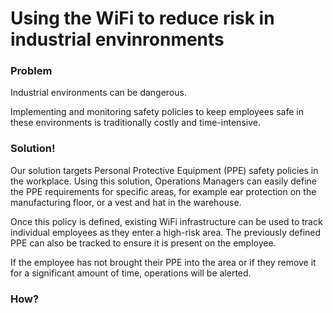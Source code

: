 # Using the WiFi to reduce risk in industrial envinronments



### Problem
Industrial environments can be dangerous. 

Implementing and monitoring safety policies to keep employees safe in these environments is traditionally costly and time-intensive. 


### Solution!
Our solution targets Personal Protective Equipment (PPE) safety policies in the workplace. Using this solution, Operations Managers can easily define the PPE requirements for specific areas, for example ear protection on the manufacturing floor, or a vest and hat in the warehouse.

Once this policy is defined, existing WiFi infrastructure can be used to track individual employees as they enter a high-risk area. The previously defined PPE can also be tracked to ensure it is present on the employee. 

If the employee has not brought their PPE into the area or if they remove it for a significant amount of time, operations will be alerted. 


### How?
